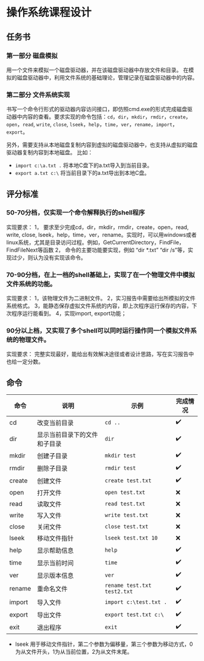 # 操作系统课程设计

## 任务书

### 第一部分 磁盘模拟

用一个文件来模拟一个磁盘驱动器，并在该磁盘驱动器中存放文件和目录。
在模拟的磁盘驱动器中，利用文件系统的基础理论，管理记录在磁盘驱动器中的内容。

### 第二部分 文件系统实现

书写一个命令行形式的驱动器内容访问接口，即仿照cmd.exe的形式完成磁盘驱动器中内容的查看。要求实现的命令包括：`cd`，`dir`，`mkdir`，`rmdir`，`create`，`open`，`read`, `write`, `close`, `lseek`，`help`，`time`，`ver`，`rename`，`import`，`export`。

另外，需要支持从本地磁盘复制内容到虚拟的磁盘驱动器中，也支持从虚拟的磁盘驱动器复制内容到本地磁盘。
比如：
- `import c:\a.txt .`  将本地C盘下的a.txt导入到当前目录。
- `export a.txt c:\`   将当前目录下的a.txt导出到本地C盘。

## 评分标准

### 50-70分档，仅实现一个命令解释执行的shell程序
实现要求：
1，	要求至少完成cd，dir，mkdir，rmdir，create，open，read, write, close, lseek，help，time，ver，rename。实现时，可以用windows或者linux系统，尤其是目录访问过程。例如，GetCurrentDirectory，FindFile，FindFileNext等函数
2，	命令的主要功能要实现，例如 “dir *.txt” “dir /s”等，实现过少，则认为没有实现该命令。

### 70-90分档，在上一档的shell基础上，实现了在一个物理文件中模拟文件系统的功能。
实现要求：
1，该物理文件为二进制文件。
2，实习报告中需要给出所模拟的文件系统格式。
3，能静态保存虚拟文件系统的内容，即上次程序运行保存的内容，下次程序运行能看到。
4，实现import, export功能；


### 90分以上档，又实现了多个shell可以同时运行操作同一个模拟文件系统的物理文件。
实现要求：
完整实现最好，能给出有效解决途径或者设计思路，写在实习报告中也给一定分数。

## 命令

| 命令     | 说明             | 示例                          | 完成情况 |
|--------|----------------|-----------------------------|------|
| cd     | 改变当前目录         | `cd ..`                     | ✔️   |
| dir    | 显示当前目录下的文件和子目录 | `dir`                       | ✔️   |
| mkdir  | 创建子目录          | `mkdir test`                | ✔️   |
| rmdir  | 删除子目录          | `rmdir test`                | ✔️   |
| create | 创建文件           | `create test.txt`           | ✔️   |
| open   | 打开文件           | `open test.txt`             | ❌    |
| read   | 读取文件           | `read test.txt`             | ❌    |
| write  | 写入文件           | `write test.txt`            | ❌    |
| close  | 关闭文件           | `close test.txt`            | ❌    |
| lseek  | 移动文件指针         | `lseek test.txt 10`         | ❌    |
| help   | 显示帮助信息         | `help`                      | ✔️   |
| time   | 显示当前时间         | `time`                      | ✔️   |
| ver    | 显示版本信息         | `ver`                       | ✔️   |
| rename | 重命名文件          | `rename test.txt test2.txt` | ✔️   |
| import | 导入文件           | `import c:\test.txt .`      | ✔️   |
| export | 导出文件           | `export test.txt c:\`       | ✔️   |
| exit   | 退出程序           | `exit`                      | ✔️   |

- lseek 用于移动文件指针，第二个参数为偏移量，第三个参数为移动方式，0为从文件开头，1为从当前位置，2为从文件末尾。